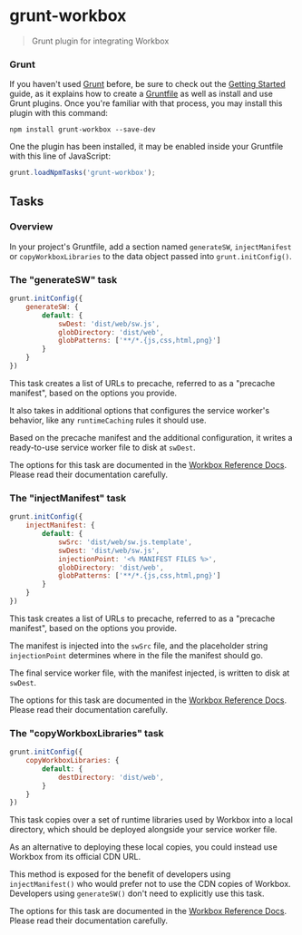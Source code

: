 # grunt-workbox

> Grunt plugin for integrating Workbox

### Grunt
If you haven't used [Grunt](http://gruntjs.com/) before, be sure to check out the [Getting Started](http://gruntjs.com/getting-started) guide, as it explains how to create a [Gruntfile](http://gruntjs.com/sample-gruntfile) as well as install and use Grunt plugins. Once you're familiar with that process, you may install this plugin with this command:

```shell
npm install grunt-workbox --save-dev
```

One the plugin has been installed, it may be enabled inside your Gruntfile with this line of JavaScript:

```js
grunt.loadNpmTasks('grunt-workbox');
```

## Tasks

### Overview
In your project's Gruntfile, add a section named `generateSW`, `injectManifest` or `copyWorkboxLibraries` to the data object passed into `grunt.initConfig()`.

### The "generateSW" task

```js
grunt.initConfig({
    generateSW: {
        default: {
            swDest: 'dist/web/sw.js',
            globDirectory: 'dist/web',
            globPatterns: ['**/*.{js,css,html,png}']
        }
    }
})
```

This task creates a list of URLs to precache, referred to as a "precache manifest", based on the options you provide.

It also takes in additional options that configures the service worker's behavior, like any `runtimeCaching` rules it should use.

Based on the precache manifest and the additional configuration, it writes a ready-to-use service worker file to disk at `swDest`.

The options for this task are documented in the [Workbox Reference Docs](https://developers.google.com/web/tools/workbox/reference-docs/latest/module-workbox-build). Please read their documentation carefully. 


### The "injectManifest" task

```js
grunt.initConfig({
    injectManifest: {
        default: {
            swSrc: 'dist/web/sw.js.template',
            swDest: 'dist/web/sw.js',
            injectionPoint: '<% MANIFEST FILES %>',
            globDirectory: 'dist/web',
            globPatterns: ['**/*.{js,css,html,png}']
        }
    }
})
```

This task creates a list of URLs to precache, referred to as a "precache manifest", based on the options you provide.

The manifest is injected into the `swSrc` file, and the placeholder string `injectionPoint` determines where in the file the manifest should go.

The final service worker file, with the manifest injected, is written to disk at `swDest`.

The options for this task are documented in the [Workbox Reference Docs](https://developers.google.com/web/tools/workbox/reference-docs/latest/module-workbox-build). Please read their documentation carefully. 


### The "copyWorkboxLibraries" task

```js
grunt.initConfig({
    copyWorkboxLibraries: {
        default: {
            destDirectory: 'dist/web',
        }
    }
})
```

This task copies over a set of runtime libraries used by Workbox into a local directory, which should be deployed alongside your service worker file.

As an alternative to deploying these local copies, you could instead use Workbox from its official CDN URL.

This method is exposed for the benefit of developers using `injectManifest()` who would prefer not to use the CDN copies of Workbox. Developers using `generateSW()` don't need to explicitly use this task.

The options for this task are documented in the [Workbox Reference Docs](https://developers.google.com/web/tools/workbox/reference-docs/latest/module-workbox-build). Please read their documentation carefully. 
